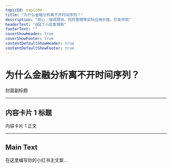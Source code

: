 ```yaml
---
topicId: topic04
title: "为什么金融分析离不开时间序列？"
description: "核心：强调预测、风险管理等实际应用价值，引发共鸣"
headerText: "@园丁小区詹姆斯"
footerText: ""
coverShowHeader: true
coverShowFooter: true
contentDefaultShowHeader: true
contentDefaultShowFooter: true
---
```


# 为什么金融分析离不开时间序列？

封面副标题

---

## 内容卡片 1 标题

内容卡片 1 正文

<!-- 可选：单独控制此卡片的页眉/页脚显隐 -->
<!-- cardShowHeader: true -->
<!-- cardShowFooter: true -->

---

## Main Text

在这里编写你的小红书主文案...
